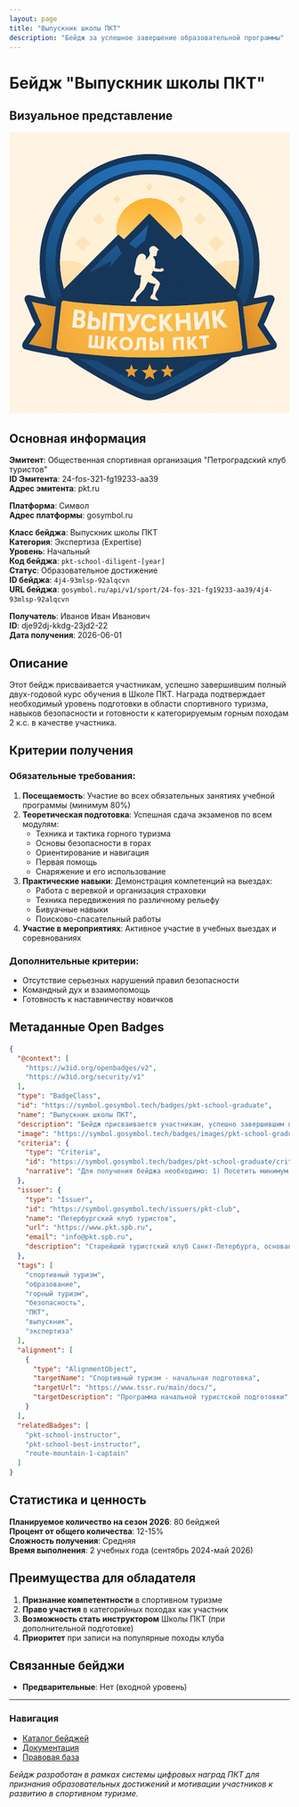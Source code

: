 ```yaml
---
layout: page
title: "Выпускник школы ПКТ"
description: "Бейдж за успешное завершение образовательной программы"
---
```


# Бейдж "Выпускник школы ПКТ"

## Визуальное представление
![Выпускник школы ПКТ](../assets/images/badges/выпускник%20школы%20ПКТ.png)

## Основная информация

**Эмитент**: Общественная спортивная организация "Петроградский клуб туристов"  
**ID Эмитента**: 24-fos-321-fg19233-aa39  
**Адрес эмитента**: pkt.ru  

**Платформа**: Символ  
**Адрес платформы**: gosymbol.ru  

**Класс бейджа**: Выпускник школы ПКТ  
**Категория**: Экспертиза (Expertise)  
**Уровень**: Начальный  
**Код бейджа**: `pkt-school-diligent-[year]`  
**Статус**: Образовательное достижение  
**ID бейджа**: `4j4-93mlsp-92alqcvn`  
**URL бейджа**: `gosymbol.ru/api/v1/sport/24-fos-321-fg19233-aa39/4j4-93mlsp-92alqcvn`  

**Получатель**: Иванов Иван Иванович  
**ID**: dje92dj-kkdg-23jd2-22  
**Дата получения**: 2026-06-01  

## Описание

Этот бейдж присваивается участникам, успешно завершившим полный двух-годовой курс обучения в Школе ПКТ. Награда подтверждает необходимый уровень подготовки в области спортивного туризма, навыков безопасности и готовности к категорируемым горным походам 2 к.с. в качестве участника.

## Критерии получения

### Обязательные требования:
1. **Посещаемость**: Участие во всех обязательных занятиях учебной программы (минимум 80%)
2. **Теоретическая подготовка**: Успешная сдача экзаменов по всем модулям:
   - Техника и тактика горного туризма
   - Основы безопасности в горах
   - Ориентирование и навигация
   - Первая помощь 
   - Снаряжение и его использование
3. **Практические навыки**: Демонстрация компетенций на выездах:
   - Работа с веревкой и организация страховки
   - Техника передвижения по различному рельефу
   - Бивуачные навыки
   - Поисково-спасательный работы
4. **Участие в мероприятиях**: Активное участие в учебных выездах и соревнованиях

### Дополнительные критерии:
- Отсутствие серьезных нарушений правил безопасности
- Командный дух и взаимопомощь
- Готовность к наставничеству новичков

## Метаданные Open Badges

```json
{
  "@context": [
    "https://w3id.org/openbadges/v2",
    "https://w3id.org/security/v1"
  ],
  "type": "BadgeClass",
  "id": "https://symbol.gosymbol.tech/badges/pkt-school-graduate",
  "name": "Выпускник школы ПКТ",
  "description": "Бейдж присваивается участникам, успешно завершившим полный курс обучения в Школе ПКТ. Подтверждает высокий уровень подготовки в области спортивного туризма и готовность к самостоятельным походам.",
  "image": "https://symbol.gosymbol.tech/badges/images/pkt-school-graduate.png",
  "criteria": {
    "type": "Criteria",
    "id": "https://symbol.gosymbol.tech/badges/pkt-school-graduate/criteria",
    "narrative": "Для получения бейджа необходимо: 1) Посетить минимум 80% обязательных занятий; 2) Успешно сдать экзамены по всем модулям программы; 3) Продемонстрировать практические навыки на выездах; 4) Активно участвовать в учебных мероприятиях и соревнованиях."
  },
  "issuer": {
    "type": "Issuer",
    "id": "https://symbol.gosymbol.tech/issuers/pkt-club",
    "name": "Петербургский клуб туристов",
    "url": "https://www.pkt.spb.ru",
    "email": "info@pkt.spb.ru",
    "description": "Старейший туристский клуб Санкт-Петербурга, основанный в 1956 году. Занимается развитием спортивного туризма и подготовкой квалифицированных туристов."
  },
  "tags": [
    "спортивный туризм",
    "образование",
    "горный туризм", 
    "безопасность",
    "ПКТ",
    "выпускник",
    "экспертиза"
  ],
  "alignment": [
    {
      "type": "AlignmentObject",
      "targetName": "Спортивный туризм - начальная подготовка",
      "targetUrl": "https://www.tssr.ru/main/docs/",
      "targetDescription": "Программа начальной туристской подготовки"
    }
  ],
  "relatedBadges": [
    "pkt-school-instructor",
    "pkt-school-best-instructor", 
    "route-mountain-1-captain"
  ]
}
```

## Статистика и ценность

**Планируемое количество на сезон 2026**: 80 бейджей  
**Процент от общего количества**: 12-15%  
**Сложность получения**: Средняя  
**Время выполнения**: 2 учебных года (сентябрь 2024-май 2026)  

## Преимущества для обладателя

1. **Признание компетентности** в спортивном туризме
2. **Право участия** в категорийных походах как участник
3. **Возможность стать инструктором** Школы ПКТ (при дополнительной подготовке)
4. **Приоритет** при записи на популярные походы клуба

## Связанные бейджи

- **Предварительные**: Нет (входной уровень)

---

### Навигация
- [Каталог бейджей](index.md)
- [Документация](../docs/)
- [Правовая база](../legal/)

*Бейдж разработан в рамках системы цифровых наград ПКТ для признания образовательных достижений и мотивации участников к развитию в спортивном туризме.*
